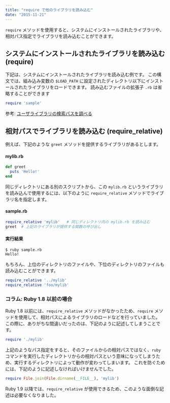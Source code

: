 ```yaml
---
title: "require で他のライブラリを読み込む"
date: "2015-11-21"
---
```


`require` メソッドを使用すると、システムにインストールされたライブラリや、相対パス指定でライブラリを読み込むことができます。

システムにインストールされたライブラリを読み込む (require)
----
下記は、システムにインストールされたライブラリを読み込む例です。
この構文では、組み込み変数の `$LOAD_PATH` に設定されたディレクトリ以下にインストールされたライブラリをロードできます。
読み込むファイルの拡張子 `.rb` は省略することができます

```ruby
require 'sample'
```

参考: [ユーザライブラリの検索パスを調べる](load-path.html)


相対パスでライブラリを読み込む (require_relative)
----
例えば、下記のような `greet` メソッドを提供するライブラリがあるとします。

#### mylib.rb
```ruby
def greet
  puts 'Hello!'
end
```

同じディレクトリにある別のスクリプトから、この `mylib.rb` というライブラリを読み込んで使用するには、以下のように `require_relative` メソッドでライブラリ名を指定します。


#### sample.rb
```ruby
require_relative 'mylib'   # 同じディレクトリ内の mylib.rb を読み込む
greet  # 上記のライブラリが提供する関数の呼び出し
```

#### 実行結果
```
$ ruby sample.rb
Hello!
```

もちろん、上位のディレクトリのファイルや、下位のディレクトリのファイルも読み込むことができます。

```ruby
require_relative '../mylib'
require_relative 'foo/mylib'
```

### コラム: Ruby 1.8 以前の場合

Ruby 1.8 以前には、`require_relative` メソッドがなかったため、`require` メソッドを使用して、相対パスによるライブラリのロードなどを行っていました。
この際に、ありがちな間違いだったのは、下記のように記述してしまうことです。

```ruby
require './mylib'
```

上記のようなパス指定をすると、そのファイルからの相対パスではなく、`ruby` コマンドを実行したディレクトリからの相対パスという意味になってしまうため、実行するディレクトリによって動作が変わってしまいます。
これを防ぐためには、下記のように記述しなければいけませんでした。

```ruby
require File.join(File.dirname(__FILE__), 'mylib')
```

Ruby 1.9 以降では、`require_relative` が使用できるため、このような面倒な記述は必要なくなりました。

